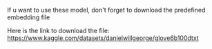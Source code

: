 If u want to use these model, don't forget to download the predefined embedding file

Here is the link to download the file: https://www.kaggle.com/datasets/danielwillgeorge/glove6b100dtxt
